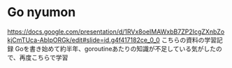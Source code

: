 # Go nyumon
https://docs.google.com/presentation/d/1RVx8oeIMAWxbB7ZP2IcgZXnbZokjCmTUca-AbIpORGk/edit#slide=id.g4f417182ce_0_0
こちらの資料の学習記録
Goを書き始めて約半年、goroutineあたりの知識が不足している気がしたので、再度こちらで学習
